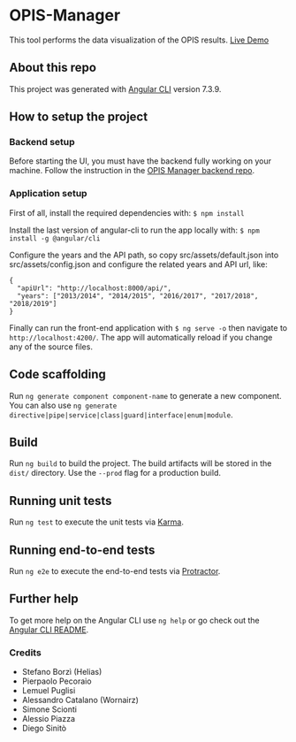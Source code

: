# OPIS-Manager
This tool performs the data visualization of the OPIS results. [Live Demo](https://unict-dmi.github.io/OPIS-Manager/)

## About this repo
This project was generated with [Angular CLI](https://github.com/angular/angular-cli) version 7.3.9.

## How to setup the project

### Backend setup

Before starting the UI, you must have the backend fully working on your machine. Follow the instruction in the [OPIS Manager backend repo](https://github.com/UNICT-DMI/opis-manager-core).

### Application setup

First of all, install the required dependencies with:
`$ npm install`

Install the last version of angular-cli to run the app locally with:
`$ npm install -g @angular/cli`

Configure the years and the API path, so copy src/assets/default.json into src/assets/config.json and configure the related years and API url, like:

```
{
  "apiUrl": "http://localhost:8000/api/",
  "years": ["2013/2014", "2014/2015", "2016/2017", "2017/2018", "2018/2019"]
}
```

Finally can run the front-end application with `$ ng serve -o`  then navigate to `http://localhost:4200/`. The app will automatically reload if you change any of the source files.

## Code scaffolding

Run `ng generate component component-name` to generate a new component. You can also use `ng generate directive|pipe|service|class|guard|interface|enum|module`.

## Build

Run `ng build` to build the project. The build artifacts will be stored in the `dist/` directory. Use the `--prod` flag for a production build.

## Running unit tests

Run `ng test` to execute the unit tests via [Karma](https://karma-runner.github.io).

## Running end-to-end tests

Run `ng e2e` to execute the end-to-end tests via [Protractor](http://www.protractortest.org/).

## Further help

To get more help on the Angular CLI use `ng help` or go check out the [Angular CLI README](https://github.com/angular/angular-cli/blob/master/README.md).


### Credits

- Stefano Borzì (Helias)
- Pierpaolo Pecoraio
- Lemuel Puglisi
- Alessandro Catalano (Wornairz)
- Simone Scionti
- Alessio Piazza
- Diego Sinitò
